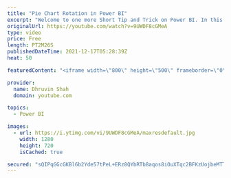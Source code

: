 ```yaml
---
title: "Pie Chart Rotation in Power BI"
excerpt: "Welcome to one more Short Tip and Trick on Power BI. In this video, we will talk about how we can apply Rotation for Power BI Pie and Donut Chart. Currently, pie and donut chart slices are drawn in clockwise order, beginning at the twelve o’clock position, which often results in the final slices being"
originalUrl: https://youtube.com/watch?v=9UWDF8cGMeA
type: video
price: Free
length: PT2M26S
publishedDateTime: 2021-12-17T05:28:39Z
heat: 50

featuredContent: "<iframe width=\"800\" height=\"500\" frameborder=\"0\" src=\"https://www.youtube.com/embed/9UWDF8cGMeA\" allow=\"accelerometer; autoplay; encrypted-media; gyroscope; picture-in-picture\" allowfullscreen></iframe>"

provider:
  name: Dhruvin Shah
  domain: youtube.com

topics:
  - Power BI

images:
  - url: https://i.ytimg.com/vi/9UWDF8cGMeA/maxresdefault.jpg
    width: 1280
    height: 720
    isCached: true

secured: "sQIPqGGcGKBl6b2Yde57tPeL+ERz8QYbRTb8aqos8iOuXTqc2BFKzUojbeMTTEIBqxFazTk8Oe09KZrMciLFS8sOpDiH+hq2KSjmI6G0YFuRlf1FsBJtDCYoDJ+BcK+BCBc8tOBFNmFgpqULdUjXKlNfMqwP7CdefoyFvg3sVCynr6pMbh12iPtd4hdc5bqapMZs6uWfWJp8oMkuuC2A+Tlm+bdmSLhK3ASwxDNBWuhYvlbjYCY38OtOFXHNAkmdctRLuQE1Hgo93oBX8XKREx+XzuHLx+QlHkF7z55erMPFK1qpkpYPHy7VTsdWVQOH2SuhUR+rpQR+FtKhLBffEG0elspzy14YpCCqzXAU7jwnQukvEuk9Eyl4AM01rL4pmvjHEwK4Kozd5IojoXYxRaxn21Zj3TXcx1OXEFHCUrg=;+uAK1OscKKUAeaa8JiuLyw=="
---
```


